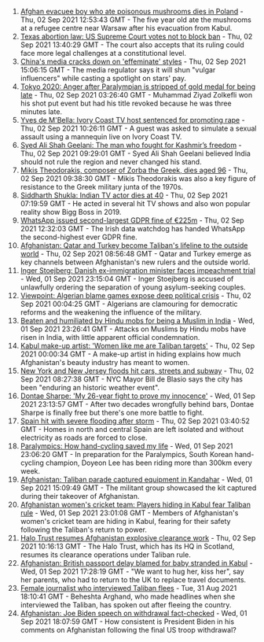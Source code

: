 1. [Afghan evacuee boy who ate poisonous mushrooms dies in Poland](https://www.bbc.co.uk/news/world-europe-58421631?at_medium=RSS&at_campaign=KARANGA) - Thu, 02 Sep 2021 12:53:43 GMT - The five year old ate the mushrooms at a refugee centre near Warsaw after his evacuation from Kabul.
2. [Texas abortion law: US Supreme Court votes not to block ban](https://www.bbc.co.uk/news/world-us-canada-58416805?at_medium=RSS&at_campaign=KARANGA) - Thu, 02 Sep 2021 13:40:29 GMT - The court also accepts that its ruling could face more legal challenges at a constitutional level.
3. [China's media cracks down on 'effeminate' styles](https://www.bbc.co.uk/news/business-58394906?at_medium=RSS&at_campaign=KARANGA) - Thu, 02 Sep 2021 15:06:15 GMT - The media regulator says it will shun "vulgar influencers" while casting a spotlight on stars' pay.
4. [Tokyo 2020: Anger after Paralympian is stripped of gold medal for being late](https://www.bbc.co.uk/news/world-asia-58405211?at_medium=RSS&at_campaign=KARANGA) - Thu, 02 Sep 2021 03:26:40 GMT - Muhammad Ziyad Zolkefli won his shot put event but had his title revoked because he was three minutes late.
5. [Yves de M'Bella: Ivory Coast TV host sentenced for promoting rape](https://www.bbc.co.uk/news/world-africa-58420506?at_medium=RSS&at_campaign=KARANGA) - Thu, 02 Sep 2021 10:26:11 GMT - A guest was asked to simulate a sexual assault using a mannequin live on Ivory Coast TV.
6. [Syed Ali Shah Geelani: The man who fought for Kashmir’s freedom](https://www.bbc.co.uk/news/world-asia-india-58395386?at_medium=RSS&at_campaign=KARANGA) - Thu, 02 Sep 2021 09:29:01 GMT - Syed Ali Shah Geelani believed India should not rule the region and never changed his stand.
7. [Mikis Theodorakis, composer of Zorba the Greek, dies aged 96](https://www.bbc.co.uk/news/world-europe-58419832?at_medium=RSS&at_campaign=KARANGA) - Thu, 02 Sep 2021 09:38:30 GMT - Mikis Theodorakis was also a key figure of resistance to the Greek military junta of the 1970s.
8. [Siddharth Shukla: Indian TV actor dies at 40](https://www.bbc.co.uk/news/world-asia-india-58395388?at_medium=RSS&at_campaign=KARANGA) - Thu, 02 Sep 2021 07:19:59 GMT - He acted in several hit TV shows and also won popular reality show Bigg Boss in 2019.
9. [WhatsApp issued second-largest GDPR fine of €225m](https://www.bbc.co.uk/news/technology-58422465?at_medium=RSS&at_campaign=KARANGA) - Thu, 02 Sep 2021 12:32:03 GMT - The Irish data watchdog has handed WhatsApp the second-highest ever GDPR fine.
10. [Afghanistan: Qatar and Turkey become Taliban's lifeline to the outside world](https://www.bbc.co.uk/news/world-middle-east-58394438?at_medium=RSS&at_campaign=KARANGA) - Thu, 02 Sep 2021 08:56:48 GMT - Qatar and Turkey emerge as key channels between Afghanistan's new rulers and the outside world.
11. [Inger Stoejberg: Danish ex-immigration minister faces impeachment trial](https://www.bbc.co.uk/news/world-europe-58408471?at_medium=RSS&at_campaign=KARANGA) - Wed, 01 Sep 2021 23:15:04 GMT - Inger Stoejberg is accused of unlawfully ordering the separation of young asylum-seeking couples.
12. [Viewpoint: Algerian blame games expose deep political crisis](https://www.bbc.co.uk/news/world-africa-58383947?at_medium=RSS&at_campaign=KARANGA) - Thu, 02 Sep 2021 00:04:25 GMT - Algerians are clamouring for democratic reforms and the weakening the influence of the military.
13. [Beaten and humiliated by Hindu mobs for being a Muslim in India](https://www.bbc.co.uk/news/world-asia-india-58406194?at_medium=RSS&at_campaign=KARANGA) - Wed, 01 Sep 2021 23:26:41 GMT - Attacks on Muslims by Hindu mobs have risen in India, with little apparent official condemnation.
14. [Kabul make-up artist: 'Women like me are Taliban targets'](https://www.bbc.co.uk/news/stories-58388333?at_medium=RSS&at_campaign=KARANGA) - Thu, 02 Sep 2021 00:00:34 GMT - A make-up artist in hiding explains how much Afghanistan's beauty industry has meant to women.
15. [New York and New Jersey floods hit cars, streets and subway](https://www.bbc.co.uk/news/world-us-canada-58418627?at_medium=RSS&at_campaign=KARANGA) - Thu, 02 Sep 2021 08:27:38 GMT - NYC Mayor Bill de Blasio says the city has been "enduring an historic weather event".
16. [Dontae Sharpe: 'My 26-year fight to prove my innocence'](https://www.bbc.co.uk/news/world-us-canada-58413322?at_medium=RSS&at_campaign=KARANGA) - Wed, 01 Sep 2021 23:13:57 GMT - After two decades wrongfully behind bars, Dontae Sharpe is finally free but there's one more battle to fight.
17. [Spain hit with severe flooding after storm](https://www.bbc.co.uk/news/world-europe-58417789?at_medium=RSS&at_campaign=KARANGA) - Thu, 02 Sep 2021 03:40:52 GMT - Homes in north and central Spain are left isolated and without electricity as roads are forced to close.
18. [Paralympics: How hand-cycling saved my life](https://www.bbc.co.uk/news/disability-58411394?at_medium=RSS&at_campaign=KARANGA) - Wed, 01 Sep 2021 23:06:20 GMT - In preparation for the Paralympics, South Korean hand-cycling champion, Doyeon Lee has been riding more than 300km every week.
19. [Afghanistan: Taliban parade captured equipment in Kandahar](https://www.bbc.co.uk/news/world-asia-58413817?at_medium=RSS&at_campaign=KARANGA) - Wed, 01 Sep 2021 15:09:49 GMT - The militant group showcased the kit captured during their takeover of Afghanistan.
20. [Afghanistan women's cricket team: Players hiding in Kabul fear Taliban rule](https://www.bbc.co.uk/sport/cricket/58396310?at_medium=RSS&at_campaign=KARANGA) - Wed, 01 Sep 2021 23:01:08 GMT - Members of Afghanistan's women's cricket team are hiding in Kabul, fearing for their safety following the Taliban's return to power.
21. [Halo Trust resumes Afghanistan explosive clearance work](https://www.bbc.co.uk/news/uk-scotland-south-scotland-58421031?at_medium=RSS&at_campaign=KARANGA) - Thu, 02 Sep 2021 10:16:13 GMT - The Halo Trust, which has its HQ in Scotland, resumes its clearance operations under Taliban rule.
22. [Afghanistan: British passport delay blamed for baby stranded in Kabul](https://www.bbc.co.uk/news/uk-58410574?at_medium=RSS&at_campaign=KARANGA) - Wed, 01 Sep 2021 17:28:19 GMT - "We want to hug her, kiss her", say her parents, who had to return to the UK to replace travel documents.
23. [Female journalist who interviewed Taliban flees](https://www.bbc.co.uk/news/world-58401364?at_medium=RSS&at_campaign=KARANGA) - Tue, 31 Aug 2021 18:10:41 GMT - Beheshta Arghand, who made headlines when she interviewed the Taliban, has spoken out after fleeing the country.
24. [Afghanistan: Joe Biden speech on withdrawal fact-checked](https://www.bbc.co.uk/news/58412530?at_medium=RSS&at_campaign=KARANGA) - Wed, 01 Sep 2021 18:07:59 GMT - How consistent is President Biden in his comments on Afghanistan following the final US troop withdrawal?

